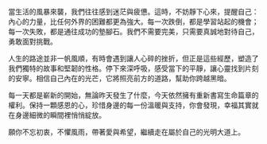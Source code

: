 當生活的風暴來襲，我們往往感到迷茫與疲憊。這時，不妨靜下心來，提醒自己：內心的力量，比任何外界的困難都更為強大。每一次跌倒，都是學習站起的機會；每一次失敗，都是通往成功的墊腳石。我們不需要完美，只需要真誠地對待自己，勇敢面對挑戰。

人生的路途並非一帆風順，有時會遇到讓人心碎的挫折，但正是這些經歷，塑造了我們獨特的故事和堅韌的性格。停下來深呼吸，感受當下的平靜，讓心靈找到片刻的安寧。相信自己內在的光芒，它將照亮前方的道路，幫助你跨越黑暗。

每一天都是嶄新的開始，無論昨天發生了什麼，今天依然擁有重新書寫生命篇章的權利。保持一顆感恩的心，珍惜身邊的每一份溫暖與支持，你會發現，幸福其實就在身邊細微的瞬間裡悄悄綻放。

願你不忘初衷，不懼風雨，帶著愛與希望，繼續走在屬於自己的光明大道上。